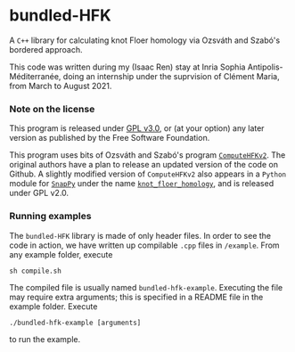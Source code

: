 # bundled-HFK
A `C++` library for calculating knot Floer homology via Ozsváth and Szabó's
bordered approach.

This code was written during my (Isaac Ren) stay at Inria Sophia
Antipolis-Méditerranée, doing an internship under the suprvision of Clément
Maria, from March to August 2021.

### Note on the license
This program is released under
[GPL v3.0](https://www.gnu.org/licenses/gpl-3.0.en.html), or (at your option)
any later version as published by the Free Software Foundation.

This program uses bits of Ozsváth and Szabó's program
[`ComputeHFKv2`](https://web.math.princeton.edu/~szabo/HFKcalc.html). The
original authors have a plan to release an updated version of the code on
Github. A slightly modified version of `ComputeHFKv2` also appears in a
`Python` module for [`SnapPy`](https://snappy.math.uic.edu/) under the name
[`knot_floer_homology`](https://github.com/3-manifolds/knot_floer_homology),
and is released under GPL v2.0.

### Running examples
The `bundled-HFK` library is made of only header files. In order to see the
code in action, we have written up compilable `.cpp` files in `/example`. From
any example folder, execute
```
sh compile.sh
```
The compiled file is usually named `bundled-hfk-example`. Executing the file
may require extra arguments; this is specified in a README file in the example
folder. Execute
```
./bundled-hfk-example [arguments]
```
to run the example.